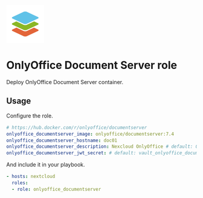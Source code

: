 <img src="/logos/onlyoffice_documentserver.png" alt="onlyoffice_documentserver logo" width="100" height="100">

# OnlyOffice Document Server role

Deploy OnlyOffice Document Server container.

## Usage

Configure the role.

```yml
# https://hub.docker.com/r/onlyoffice/documentserver
onlyoffice_documentserver_image: onlyoffice/documentserver:7.4
onlyoffice_documentserver_hostname: doc01
onlyoffice_documentserver_description: Nexcloud OnlyOffice # default: OnlyOffice Document Server
onlyoffice_documentserver_jwt_secret: # default: vault_onlyoffice_documentserver_jwt_secret
```

And include it in your playbook.

```yml
- hosts: nextcloud
  roles:
  - role: onlyoffice_documentserver
```
